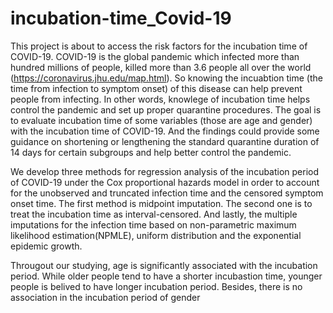 # incubation-time_Covid-19
This project is about to access the risk factors for the incubation time of COVID-19.
COVID-19 is the global pandemic which infected more than hundred millions of people, killed more than 3.6 people all over the world
(https://coronavirus.jhu.edu/map.html). So knowing the incuabtion time (the time from infection to symptom onset) of this disease can help prevent people from infecting. In other words, knowlege of incubation time helps control the pandemic and set up proper quarantine procedures. 
The goal is to evaluate incubation time of some variables (those are age and gender) with the incubation time of COVID-19. And the findings could provide some guidance on shortening or lengthening the standard quarantine duration of 14 days for certain subgroups and help better control the pandemic.

We develop three methods for regression analysis of the incubation period of COVID-19 under the Cox proportional hazards model in order to account for the unobserved and truncated infection time and the censored symptom onset time. The first method is midpoint imputation. The second one is to treat the incubation time as interval-censored. And lastly, the multiple imputations for the infection time based on non-parametric maximum likelihood estimation(NPMLE), uniform distribution and the exponential epidemic growth.

Througout our studying, age is significantly associated with the incubation period. While older people tend to have a shorter incubastion time, younger people is belived to have longer incubation period. Besides, there is no association in the incubation period of gender
